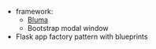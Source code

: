 - framework:
	- [Bluma](https://bulma.io/)
	- Bootstrap modal window
- Flask app factory pattern with blueprints

